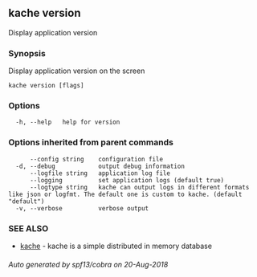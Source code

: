 ## kache version

Display application version

### Synopsis

Display application version on the screen

```
kache version [flags]
```

### Options

```
  -h, --help   help for version
```

### Options inherited from parent commands

```
      --config string    configuration file
  -d, --debug            output debug information
      --logfile string   application log file
      --logging          set application logs (default true)
      --logtype string   kache can output logs in different formats like json or logfmt. The default one is custom to kache. (default "default")
  -v, --verbose          verbose output
```

### SEE ALSO

* [kache](kache.md)	 - kache is a simple distributed in memory database

###### Auto generated by spf13/cobra on 20-Aug-2018
